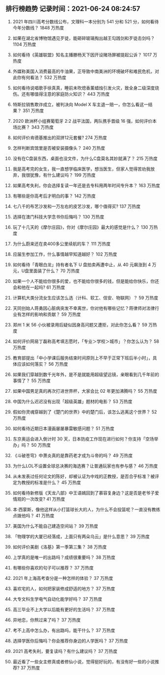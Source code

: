 
## 排行榜趋势 记录时间：2021-06-24 08:24:57
  
  1. 2021 年四川高考分数线公布，文理科一本分别为 541 分和 521 分，如何看待今年分数线？ 1848 万热度
    
  2. 如果在湖北省博物馆遇见歹徒，能砸碎玻璃掏出越王勾践剑和歹徒击剑吗？ 1104 万热度
    
  3. 如何看待《英雄联盟》知名主播滕杨天下因开设赌场罪被提起公诉？ 1017 万热度
    
  4. 外媒称美国人消费最高的牛油果，正导致中南美洲的环境破坏和难民危机，对此你有何看法？ 532 万热度
    
  5. 如何看待说唱歌手徐真真，睡前未吹熄香薰蜡烛引发火灾，致全身二级深度烧伤。还有哪值得注意的家庭防火知识？ 443 万热度
    
  6. 特斯拉销售欺诈成立，被判决向 Model X 车主退一赔一，你怎么看这一结果？ 351 万热度
    
  7. 2020 欧洲杯小组赛葡萄牙 2:2 战平法国，两队携手晋级 16 强，如何评价本场比赛？ 343 万热度
    
  8. 如何评价肯德基推出的双拼12元套餐? 274 万热度
    
  9. 怎样判断宾馆里是否被安装摄像头？ 240 万热度
    
  10. 没有在C盘装东西，桌面也没文件，为什么C盘莫名其妙就满了？ 215 万热度
    
  11. 我是高考完的女生，我一直想学临床医学，想当医生，但家人觉得苦劝我放弃，我很犹豫，有什么建议吗？ 199 万热度
    
  12. 如果高考失利，你会选择复读一年还是去专科用两年时间专升本？ 163 万热度
    
  13. 有哪些是你高考后才明白的事？ 142 万热度
    
  14. 七八千的布艺沙发和一万左右的皮艺沙发，哪个值得买? 137 万热度
    
  15. 选择在澳门科技大学念书你后悔吗？ 130 万热度
    
  16. 玩了十几天的《摩尔庄园》，你对《摩尔庄园》最大的感觉是什么？ 130 万热度
    
  17. 为什么蔚来还在卖400多公里续航的车？ 111 万热度
    
  18. 应届生参加工作，什么事情越早知道越好？ 102 万热度
    
  19. 如何看待「青眼白龙」持有者名下 U 盘拍卖再遭中止，从 40 元飙涨到 4 万元，U盘里面装了什么？ 70 万热度
    
  20. 如果一个人不能给你很多的爱，也不能给你很多的钱，但是能给你快乐，你还会和他在一起吗? 61 万热度
    
  21. 计算机大类分流女生应该怎么选（计科、软工、信安、物联网）？ 59 万热度
    
  22. 天同创始人蒋勇因心脏病突发不幸离世，你对他有哪些记忆？蒋律师对法律行业有怎样的影响和贡献？ 59 万热度
    
  23. 郑州 1 米 56 小伙被录用后疑似因身高问题又遭拒，对此你怎么看？ 59 万热度
    
  24. 如何评价网易丁磊称高考填志愿时，「专业＞学校＞城市」？你怎么认为？ 58 万热度
    
  25. 教育部提出「中小学课后服务结束时间原则上不早于正常下班后半小时」，具体应该如何落实？ 56 万热度
    
  26. 如果我们穿越到数千光年外，是不是就能用超级望远镜，亲眼看到几千年前的事情了？ 55 万热度
    
  27. 如果中国男足真的再次打进世界杯，大家会比 02 年更加沸腾吗？ 55 万热度
    
  28. 中国为什么迟迟没有出现「超级英雄」题材的电影？ 53 万热度
    
  29. 假如你灵魂穿越到了《楚门的世界》中的楚门后，该怎么逃离这个世界？ 52 万热度
    
  30. 如何看待近期日本漫画屡屡暴雷敏感问题？ 51 万热度
    
  31. 东京奥运会进入倒计时 30 天，日本防疫工作现在进行如何？你支持「空场举办」吗？ 50 万热度
    
  32. 《斗破苍穹》中萧炎真的是靠药老才成为斗帝的吗？ 49 万热度
    
  33. 为什么LOL不设置全球总决赛的海选赛？让普通玩家也有参与感？ 46 万热度
    
  34. 从未发表过任何论文的陈好，却被认证为中戏的正教授，是否合乎标准？被评定为教授的标准是什么？ 45 万热度
    
  35. 如何看待新修版《天龙八部》中王语嫣回到了慕容复身边？这是否是老爷子爱情观的一次改变? 41 万热度
    
  36. 本·西蒙斯，像他这样从小打篮球长大的人，为什么不会投篮呢？一直没有教练点拨他吗？ 41 万热度
    
  37. 美国为什么不能自己建造空间站？ 39 万热度
    
  38. 「物理学的大厦已经落成，上面只有两朵乌云」是什么意思？ 39 万热度
    
  39. 如何评价美剧《洛基》第一季第三集？ 38 万热度
    
  40. 上学真的是唯一的出路吗？成绩很重要吗？ 38 万热度
    
  41. 有哪些你喜欢的句子可以推荐？ 37 万热度
    
  42. 2021 年上海高考查分是一种怎样的体验？ 37 万热度
    
  43. 喜欢宅的人，如何把家装修成舒适的地方？ 37 万热度
    
  44. 大专文科生学电气自动化能学好吗？ 37 万热度
    
  45. 高三毕业不上大学以后能有更好的生活吗？ 37 万热度
    
  46. 异地恋，你熬过来了吗？ 37 万热度
    
  47. 考不上高中怎么办，有出路吗，能干什么？ 37 万热度
    
  48. 选择学医你后悔吗？你会推荐你身边的人学医吗？ 37 万热度
    
  49. 2021 高考失利，要复读吗？有什么建议吗？ 37 万热度
    
  50. 最近看了一些女主修真或者修仙小说，觉得挺好玩的，有没有好一些的小说推荐? 37 万热度
    